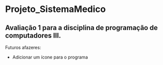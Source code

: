 # Projeto_SistemaMedico
 <h2>Avaliação 1 para a disciplina de programação de computadores III.</h2>

 Futuros afazeres:
 <ul>
 <li>Adicionar um ícone para o programa</li>

 </ul>
